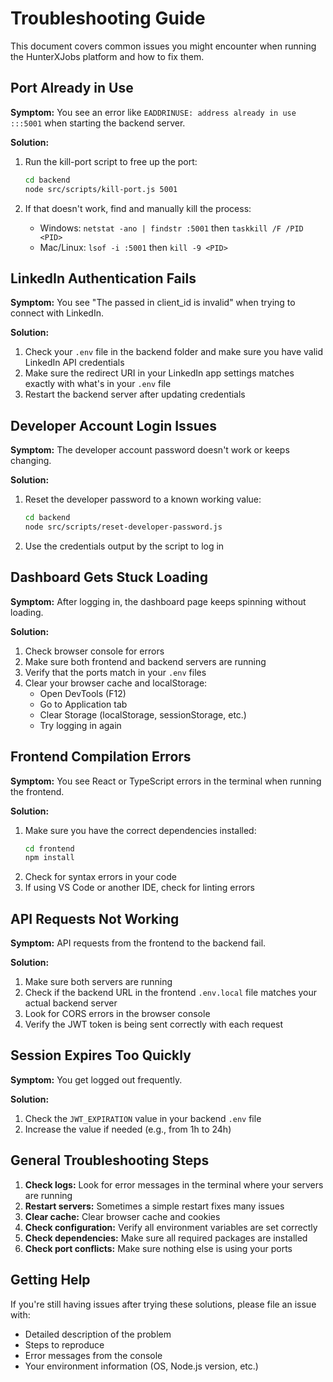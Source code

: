# Troubleshooting Guide

This document covers common issues you might encounter when running the HunterXJobs platform and how to fix them.

## Port Already in Use

**Symptom:** You see an error like `EADDRINUSE: address already in use :::5001` when starting the backend server.

**Solution:**
1. Run the kill-port script to free up the port:
   ```bash
   cd backend
   node src/scripts/kill-port.js 5001
   ```

2. If that doesn't work, find and manually kill the process:
   - Windows: `netstat -ano | findstr :5001` then `taskkill /F /PID <PID>`
   - Mac/Linux: `lsof -i :5001` then `kill -9 <PID>`

## LinkedIn Authentication Fails

**Symptom:** You see "The passed in client_id is invalid" when trying to connect with LinkedIn.

**Solution:**
1. Check your `.env` file in the backend folder and make sure you have valid LinkedIn API credentials
2. Make sure the redirect URI in your LinkedIn app settings matches exactly with what's in your `.env` file
3. Restart the backend server after updating credentials

## Developer Account Login Issues

**Symptom:** The developer account password doesn't work or keeps changing.

**Solution:**
1. Reset the developer password to a known working value:
   ```bash
   cd backend
   node src/scripts/reset-developer-password.js
   ```
   
2. Use the credentials output by the script to log in

## Dashboard Gets Stuck Loading

**Symptom:** After logging in, the dashboard page keeps spinning without loading.

**Solution:**
1. Check browser console for errors
2. Make sure both frontend and backend servers are running
3. Verify that the ports match in your `.env` files
4. Clear your browser cache and localStorage:
   - Open DevTools (F12)
   - Go to Application tab
   - Clear Storage (localStorage, sessionStorage, etc.)
   - Try logging in again

## Frontend Compilation Errors

**Symptom:** You see React or TypeScript errors in the terminal when running the frontend.

**Solution:**
1. Make sure you have the correct dependencies installed:
   ```bash
   cd frontend
   npm install
   ```
2. Check for syntax errors in your code
3. If using VS Code or another IDE, check for linting errors

## API Requests Not Working

**Symptom:** API requests from the frontend to the backend fail.

**Solution:**
1. Make sure both servers are running
2. Check if the backend URL in the frontend `.env.local` file matches your actual backend server
3. Look for CORS errors in the browser console
4. Verify the JWT token is being sent correctly with each request

## Session Expires Too Quickly

**Symptom:** You get logged out frequently.

**Solution:**
1. Check the `JWT_EXPIRATION` value in your backend `.env` file
2. Increase the value if needed (e.g., from 1h to 24h)

## General Troubleshooting Steps

1. **Check logs:** Look for error messages in the terminal where your servers are running
2. **Restart servers:** Sometimes a simple restart fixes many issues
3. **Clear cache:** Clear browser cache and cookies
4. **Check configuration:** Verify all environment variables are set correctly
5. **Check dependencies:** Make sure all required packages are installed
6. **Check port conflicts:** Make sure nothing else is using your ports

## Getting Help

If you're still having issues after trying these solutions, please file an issue with:
- Detailed description of the problem
- Steps to reproduce
- Error messages from the console
- Your environment information (OS, Node.js version, etc.) 